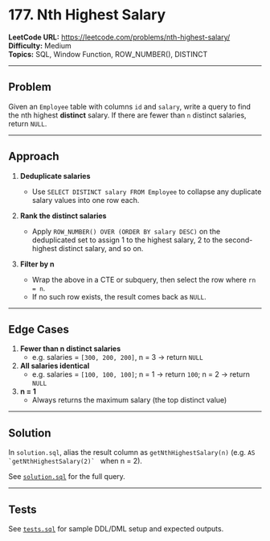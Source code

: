 # 177. Nth Highest Salary

**LeetCode URL:** https://leetcode.com/problems/nth-highest-salary/  
**Difficulty:** Medium  
**Topics:** SQL, Window Function, ROW_NUMBER(), DISTINCT

---

## Problem  
Given an `Employee` table with columns `id` and `salary`, write a query to find the nth highest **distinct** salary. If there are fewer than `n` distinct salaries, return `NULL`.

---

## Approach  
1. **Deduplicate salaries**  
   - Use `SELECT DISTINCT salary FROM Employee` to collapse any duplicate salary values into one row each.

2. **Rank the distinct salaries**  
   - Apply `ROW_NUMBER() OVER (ORDER BY salary DESC)` on the deduplicated set to assign 1 to the highest salary, 2 to the second-highest distinct salary, and so on.

3. **Filter by n**  
   - Wrap the above in a CTE or subquery, then select the row where `rn = n`.  
   - If no such row exists, the result comes back as `NULL`.

---

## Edge Cases  
1. **Fewer than n distinct salaries**  
   - e.g. salaries = `[300, 200, 200]`, n = 3 -> return `NULL`  
2. **All salaries identical**  
   - e.g. salaries = `[100, 100, 100]`; n = 1 -> return `100`; n = 2 → return `NULL`  
3. **n = 1**  
   - Always returns the maximum salary (the top distinct value)  

---

## Solution  

In `solution.sql`, alias the result column as `getNthHighestSalary(n)` (e.g. ``AS `getNthHighestSalary(2)` `` when n = 2).

See [`solution.sql`](./solution.sql) for the full query.


---

## Tests  
See [`tests.sql`](./tests.sql) for sample DDL/DML setup and expected outputs.  
